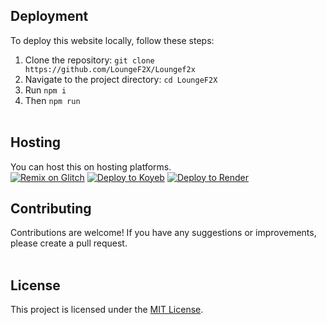 ## Deployment

To deploy this website locally, follow these steps:

1. Clone the repository: `git clone https://github.com/LoungeF2X/Loungef2x`
2. Navigate to the project directory: `cd LoungeF2X`
3. Run `npm i`
4. Then `npm run`
<br><br>

## Hosting

You can host this on hosting platforms. <br>
[![Remix on Glitch](https://binbashbanana.github.io/deploy-buttons/buttons/remade/glitch.svg)](https://glitch.com/edit/#!/import/github/LoungeF2X/Loungef2x-static)
[![Deploy to Koyeb](https://binbashbanana.github.io/deploy-buttons/buttons/remade/koyeb.svg)](https://app.koyeb.com/deploy?name=loungef2x&repository=LoungeF2X%2FLoungeF2X&branch=main&build_command=npm+i&run_command=npm+start&instance_type=free&regions=was)
[![Deploy to Render](https://binbashbanana.github.io/deploy-buttons/buttons/remade/render.svg)](https://render.com/deploy?repo=https://github.com/LoungeF2X/Loungef2x-static)
## Contributing

Contributions are welcome! If you have any suggestions or improvements, please create a pull request.
<br><br>
## License

This project is licensed under the [MIT License](LICENSE).
